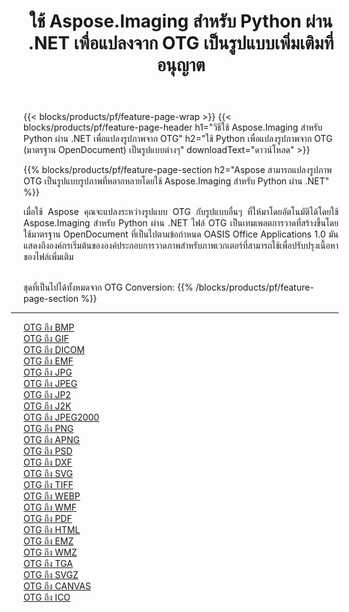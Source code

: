 ﻿---
title: ใช้ Aspose.Imaging สำหรับ Python ผ่าน .NET เพื่อแปลงจาก OTG เป็นรูปแบบเพิ่มเติมที่อนุญาต 
weight: 3920
url: /th/python-net/conversion/from/otg 
lang: th
langdirlevel: 2
locales: zh-hans,ja,it,ru,de,es,fr,nl,id,lt,pl,pt,vi,tr,ko,zh-hant,ar,hi,th,sv,cs,uk,he
description: คุณสามารถแปลงจาก OTG(มาตรฐาน OpenDocument) เป็นรูปแบบต่างๆ ได้อย่างรวดเร็วโดยใช้ Aspose.Imaging สำหรับ Python ผ่าน .NET
---

{{< blocks/products/pf/feature-page-wrap >}}
{{< blocks/products/pf/feature-page-header h1="วิธีใช้ Aspose.Imaging สำหรับ Python ผ่าน .NET เพื่อแปลงรูปภาพจาก OTG" h2="ใช้ Python เพื่อแปลงรูปภาพจาก OTG (มาตรฐาน OpenDocument) เป็นรูปแบบต่างๆ" downloadText="ดาวน์โหลด" >}}


{{% blocks/products/pf/feature-page-section  h2="Aspose สามารถแปลงรูปภาพ OTG เป็นรูปแบบรูปภาพที่หลากหลายโดยใช้ Aspose.Imaging สำหรับ Python ผ่าน .NET" %}}
<p align=justify>เมื่อใช้ Aspose คุณจะแปลงระหว่างรูปแบบ OTG กับรูปแบบอื่นๆ ที่ให้มาโดยอัตโนมัติได้โดยใช้ Aspose.Imaging สำหรับ Python ผ่าน .NET ไฟล์ OTG เป็นเทมเพลตการวาดที่สร้างขึ้นโดยใช้มาตรฐาน OpenDocument ที่เป็นไปตามข้อกำหนด OASIS Office Applications 1.0 มันแสดงถึงองค์กรเริ่มต้นขององค์ประกอบการวาดภาพสำหรับภาพเวกเตอร์ที่สามารถใช้เพื่อปรับปรุงเนื้อหาของไฟล์เพิ่มเติม</p>
<br/>
ชุดที่เป็นไปได้ทั้งหมดจาก OTG Conversion:
{{% /blocks/products/pf/feature-page-section %}}
<div class="container-fluid productfamilypage bg-gray">
    <div class="convertypes bg-gray agp-content section">
        <div class="container">
		<hr style="margin-left:-20px;"/>
		<div class="row other-converters">
		    <div class='col-md-2 other-converter remove-lp remove-rp'><a href="/imaging/th/python-net/conversion/otg-to-bmp" >OTG ถึง BMP</a></div><div class='col-md-2 other-converter remove-lp remove-rp'><a href="/imaging/th/python-net/conversion/otg-to-gif" >OTG ถึง GIF</a></div><div class='col-md-2 other-converter remove-lp remove-rp'><a href="/imaging/th/python-net/conversion/otg-to-dicom" >OTG ถึง DICOM</a></div><div class='col-md-2 other-converter remove-lp remove-rp'><a href="/imaging/th/python-net/conversion/otg-to-emf" >OTG ถึง EMF</a></div><div class='col-md-2 other-converter remove-lp remove-rp'><a href="/imaging/th/python-net/conversion/otg-to-jpg" >OTG ถึง JPG</a></div><div class='col-md-2 other-converter remove-lp remove-rp'><a href="/imaging/th/python-net/conversion/otg-to-jpeg" >OTG ถึง JPEG</a></div><div class='col-md-2 other-converter remove-lp remove-rp'><a href="/imaging/th/python-net/conversion/otg-to-jp2" >OTG ถึง JP2</a></div><div class='col-md-2 other-converter remove-lp remove-rp'><a href="/imaging/th/python-net/conversion/otg-to-j2k" >OTG ถึง J2K</a></div><div class='col-md-2 other-converter remove-lp remove-rp'><a href="/imaging/th/python-net/conversion/otg-to-jpeg2000" >OTG ถึง JPEG2000</a></div><div class='col-md-2 other-converter remove-lp remove-rp'><a href="/imaging/th/python-net/conversion/otg-to-png" >OTG ถึง PNG</a></div><div class='col-md-2 other-converter remove-lp remove-rp'><a href="/imaging/th/python-net/conversion/otg-to-apng" >OTG ถึง APNG</a></div><div class='col-md-2 other-converter remove-lp remove-rp'><a href="/imaging/th/python-net/conversion/otg-to-psd" >OTG ถึง PSD</a></div><div class='col-md-2 other-converter remove-lp remove-rp'><a href="/imaging/th/python-net/conversion/otg-to-dxf" >OTG ถึง DXF</a></div><div class='col-md-2 other-converter remove-lp remove-rp'><a href="/imaging/th/python-net/conversion/otg-to-svg" >OTG ถึง SVG</a></div><div class='col-md-2 other-converter remove-lp remove-rp'><a href="/imaging/th/python-net/conversion/otg-to-tiff" >OTG ถึง TIFF</a></div><div class='col-md-2 other-converter remove-lp remove-rp'><a href="/imaging/th/python-net/conversion/otg-to-webp" >OTG ถึง WEBP</a></div><div class='col-md-2 other-converter remove-lp remove-rp'><a href="/imaging/th/python-net/conversion/otg-to-wmf" >OTG ถึง WMF</a></div><div class='col-md-2 other-converter remove-lp remove-rp'><a href="/imaging/th/python-net/conversion/otg-to-pdf" >OTG ถึง PDF</a></div><div class='col-md-2 other-converter remove-lp remove-rp'><a href="/imaging/th/python-net/conversion/otg-to-html" >OTG ถึง HTML</a></div><div class='col-md-2 other-converter remove-lp remove-rp'><a href="/imaging/th/python-net/conversion/otg-to-emz" >OTG ถึง EMZ</a></div><div class='col-md-2 other-converter remove-lp remove-rp'><a href="/imaging/th/python-net/conversion/otg-to-wmz" >OTG ถึง WMZ</a></div><div class='col-md-2 other-converter remove-lp remove-rp'><a href="/imaging/th/python-net/conversion/otg-to-tga" >OTG ถึง TGA</a></div><div class='col-md-2 other-converter remove-lp remove-rp'><a href="/imaging/th/python-net/conversion/otg-to-svgz" >OTG ถึง SVGZ</a></div><div class='col-md-2 other-converter remove-lp remove-rp'><a href="/imaging/th/python-net/conversion/otg-to-canvas" >OTG ถึง CANVAS</a></div><div class='col-md-2 other-converter remove-lp remove-rp'><a href="/imaging/th/python-net/conversion/otg-to-ico" >OTG ถึง ICO</a></div>
                </div>
        </div>
    </div>
</div>
<br/>

